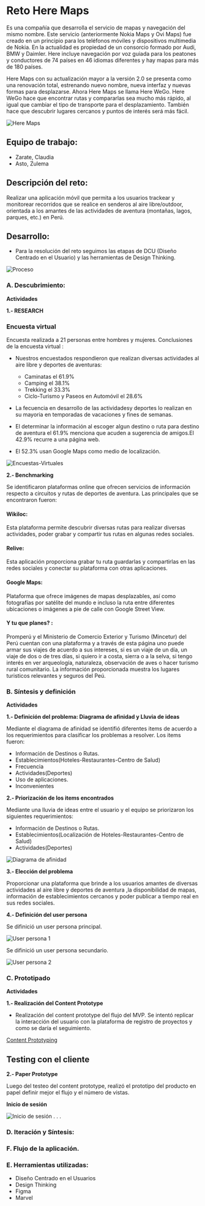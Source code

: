 # Reto Here Maps

Es una compañía que desarrolla el servicio de mapas y navegación del mismo nombre. Este servicio (anteriormente Nokia Maps y Ovi Maps) fue creado en un principio para los teléfonos móviles y dispositivos multimedia de Nokia. En la actualidad es propiedad de un consorcio formado por Audi, BMW y Daimler. Here incluye navegación por voz guiada para los peatones y conductores de 74 países en 46 idiomas diferentes y hay mapas para más de 180 países.

Here Maps con su actualización mayor a la versión 2.0 se presenta como una renovación total, estrenando nuevo nombre, nueva interfaz y nuevas formas para desplazarse. Ahora Here Maps se llama Here WeGo.
Here WeGo hace que encontrar rutas y compararlas sea mucho más rápido, al igual que cambiar el tipo de transporte para el desplazamiento. También hace que descubrir lugares cercanos y puntos de interés será más fácil.

![Here Maps]()

##  Equipo de trabajo:

+ Zarate, Claudia
+ Asto, Zulema

## Descripción del reto:

Realizar una aplicación móvil que permita a los usuarios trackear y monitorear recorridos que se realice en senderos al aire libre/outdoor, orientada a los amantes de las actividades de aventura (montañas, lagos, parques, etc.) en Perú.

## Desarrollo:

- Para la resolución del reto seguimos las etapas de DCU (Diseño Centrado en el Usuario) y las herramientas de Design Thinking.

![Proceso](assets/images/proceso.png)


### A. Descubrimiento:

**Actividades**

**1.- RESEARCH**

### Encuesta virtual

Encuesta realizada a 21 personas entre hombres y mujeres.
Conclusiones de la encuesta virtual :

- Nuestros encuestados respondieron que realizan diversas actividades al aire libre y deportes de aventuras:
   - Caminatas el 61.9%
   - Camping el 38.1%
   - Trekking el 33.3%
   - Ciclo-Turismo y Paseos en Automóvil el 28.6%

- La fecuencia en desarrollo de las actividadesy  deportes lo realizan en su mayoria en temporadas de vacaciones y fines de semanas.
- El  determinar la información al escoger algun destino o ruta para destino de aventura  el 61.9% menciona que acuden a sugerencia de amigos.El 42.9% recurre  a una página web.
- El 52.3% usan Google Maps como medio de localización.

![Encuestas-Virtuales](assets/images/Encuesta.png)


**2.- Benchmarking**

Se identificaron plataformas online que ofrecen servicios de información respecto a circuitos y rutas de deportes de aventura. Las principales que se encontraron fueron:

#### Wikiloc:

Esta plataforma permite descubrir diversas rutas para realizar diversas actividades, poder grabar y compartir tus rutas en algunas redes sociales.

#### Relive:

Esta aplicación proporciona grabar tu ruta guardarlas y compartirlas en las redes sociales y conectar su plataforma con otras aplicaciones.

#### Google Maps:

Plataforma que ofrece imágenes de mapas desplazables, así como fotografías por satélite del mundo e incluso la ruta entre diferentes ubicaciones o imágenes a pie de calle con Google Street View.

#### Y tu que planes? :

Promperú y el Ministerio de Comercio Exterior y Turismo (Mincetur) del Perú cuentan con una plataforma y a través de esta página uno puede armar sus viajes de acuerdo a sus intereses, si es un viaje de un día, un viaje de dos o de tres días, si quiero ir a costa, sierra o a la selva, si tengo interés en ver arqueología, naturaleza, observación de aves o hacer turismo rural comunitario.
La información proporcionada muestra los lugares turisticos relevantes y seguros del Peú.


### B. Síntesis y definición

**Actividades**

**1.- Definición del problema: Diagrama de afinidad y Lluvia de ideas**

Mediante el diagrama de afinidad se identifió diferentes items de acuerdo a los requerimientos para clasificar los problemas a resolver.
Los items fueron:

- Información de Destinos o Rutas.
- Establecimientos(Hoteles-Restaurantes-Centro de Salud)
- Frecuencia
- Actividades(Deportes)
- Uso de aplicaciones.
- Inconvenientes


**2.- Priorización de los items encontrados**

Mediante una lluvia de ideas entre el usuario y el equipo se priorizaron los siguientes requerimientos:

- Información de Destinos o Rutas.
- Establecimientos(Localización de Hoteles-Restaurantes-Centro de Salud)
- Actividades(Deportes)

![Diagrama de afinidad](assets/images/card-sorting.jpg)


**3.- Elección del problema**

Proporcionar una plataforma que brinde a los usuarios amantes de diversas actividades al aire libre y deportes de aventura ,la disponibilidad de mapas, información de establecimientos cercanos y poder publicar a tiempo real en sus redes sociales.

**4.- Definición del user persona**

Se difinició un user persona principal.

![User persona 1](assets/images/user1.PNG)


Se difinició un user persona secundario.

![User persona 2](assets/images/user2.PNG)


### C. Prototipado

**Actividades**

**1.- Realización del Content Prototype**

- Realización del content prototype del flujo del MVP. Se intentó replicar la interacción del usuario con la plataforma de registro de proyectos y como se daría el seguimiento.

[Content Prototyping]()

**Testing con el cliente**
 -


 **2.- Paper Prototype**

 Luego del testeo del content prototype, realizó el prototipo del producto en papel definir mejor el flujo y el número de vistas.

**Inicio de sesión**

![Inicio de sesión]()
.
.
.

### D. Iteración y Síntesis:



### F. Flujo de la aplicación.


### E. Herramientas utilizadas:

- Diseño Centrado en el Usuarios
- Design Thinking
- Figma
- Marvel
